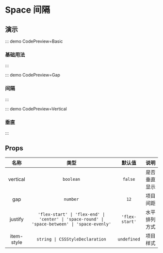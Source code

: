 <script setup>
import Basic from '@/space/demos/DemoBasic.vue'
import Gap from '@/space/demos/DemoGap.vue'
import Vertical from '@/space/demos/DemoVertical.vue'
</script>

# Space 间隔

## 演示

::: demo CodePreview=Basic

### 基础用法

<Basic />

:::

::: demo CodePreview=Gap

### 间隔

<Gap />

:::

::: demo CodePreview=Vertical

### 垂直

<Vertical />

:::

## Props

|    名称    |                                              类型                                              |     默认值     |     说明     |
| :--------: | :--------------------------------------------------------------------------------------------: | :------------: | :----------: |
|  vertical  |                                           `boolean`                                            |    `false`     | 是否垂直显示 |
|    gap     |                                            `number`                                            |      `12`      |   项目间距   |
|  justify   | `'flex-start' \| 'flex-end' \| 'center' \| 'space-round' \| 'space-between' \| 'space-evenly'` | `'flex-start'` | 水平排列方式 |
| item-style |                                `string \| CSSStyleDeclaration`                                 |  `undefined`   |   项目样式   |
